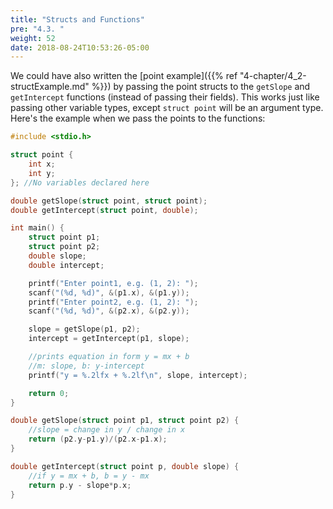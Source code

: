 ```yaml
---
title: "Structs and Functions"
pre: "4.3. "
weight: 52
date: 2018-08-24T10:53:26-05:00
---
```


We could have also written the [point example]({{% ref "4-chapter/4_2-structExample.md"  %}})
by passing the point structs to the `getSlope` and
`getIntercept` functions (instead of passing their fields). This works just like passing other
variable types, except `struct point` will be an argument type.
Here's the example when we pass the points to the functions:

```c
#include <stdio.h>

struct point {
    int x;
    int y;
}; //No variables declared here

double getSlope(struct point, struct point);
double getIntercept(struct point, double);

int main() {
    struct point p1;
    struct point p2;
    double slope;
    double intercept;

    printf("Enter point1, e.g. (1, 2): ");
    scanf("(%d, %d)", &(p1.x), &(p1.y));
    printf("Enter point2, e.g. (1, 2): ");
    scanf("(%d, %d)", &(p2.x), &(p2.y));

    slope = getSlope(p1, p2);
    intercept = getIntercept(p1, slope);

    //prints equation in form y = mx + b
    //m: slope, b: y-intercept
    printf("y = %.2lfx + %.2lf\n", slope, intercept);

    return 0;
}

double getSlope(struct point p1, struct point p2) {
    //slope = change in y / change in x
    return (p2.y-p1.y)/(p2.x-p1.x);
}

double getIntercept(struct point p, double slope) {
    //if y = mx + b, b = y - mx
    return p.y - slope*p.x;
}
```